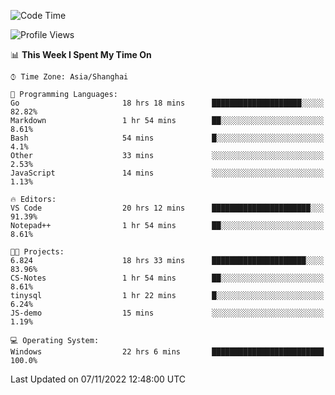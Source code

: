 <!--START_SECTION:waka-->
![Code Time](http://img.shields.io/badge/Code%20Time-306%20hrs%2043%20mins-blue)

![Profile Views](http://img.shields.io/badge/Profile%20Views-3-blue)

📊 **This Week I Spent My Time On** 

```text
⌚︎ Time Zone: Asia/Shanghai

💬 Programming Languages: 
Go                       18 hrs 18 mins      ████████████████████░░░░░   82.82% 
Markdown                 1 hr 54 mins        ██░░░░░░░░░░░░░░░░░░░░░░░   8.61% 
Bash                     54 mins             █░░░░░░░░░░░░░░░░░░░░░░░░   4.1% 
Other                    33 mins             ░░░░░░░░░░░░░░░░░░░░░░░░░   2.53% 
JavaScript               14 mins             ░░░░░░░░░░░░░░░░░░░░░░░░░   1.13%

🔥 Editors: 
VS Code                  20 hrs 12 mins      ██████████████████████░░░   91.39% 
Notepad++                1 hr 54 mins        ██░░░░░░░░░░░░░░░░░░░░░░░   8.61%

🐱‍💻 Projects: 
6.824                    18 hrs 33 mins      █████████████████████░░░░   83.96% 
CS-Notes                 1 hr 54 mins        ██░░░░░░░░░░░░░░░░░░░░░░░   8.61% 
tinysql                  1 hr 22 mins        █░░░░░░░░░░░░░░░░░░░░░░░░   6.24% 
JS-demo                  15 mins             ░░░░░░░░░░░░░░░░░░░░░░░░░   1.19%

💻 Operating System: 
Windows                  22 hrs 6 mins       █████████████████████████   100.0%

```


 Last Updated on 07/11/2022 12:48:00 UTC
<!--END_SECTION:waka-->
